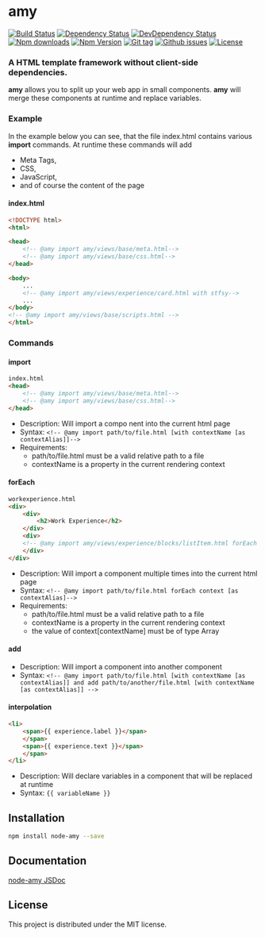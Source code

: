 # amy

[![Build Status](https://travis-ci.org/stfsy/node-amy.svg)](https://travis-ci.org/stfsy/node-amy)
[![Dependency Status](https://img.shields.io/david/stfsy/node-amy.svg)](https://github.com/stfsy/node-amy/blob/master/package.json)
[![DevDependency Status](https://img.shields.io/david/dev/stfsy/node-amy.svg)](https://github.com/stfsy/node-amy/blob/master/package.json)
[![Npm downloads](https://img.shields.io/npm/dm/node-amy.svg)](https://www.npmjs.com/package/node-amy)
[![Npm Version](https://img.shields.io/npm/v/node-amy.svg)](https://www.npmjs.com/package/node-amy)
[![Git tag](https://img.shields.io/github/tag/stfsy/node-amy.svg)](https://github.com/stfsy/node-amy/releases)
[![Github issues](https://img.shields.io/github/issues/stfsy/node-amy.svg)](https://github.com/stfsy/node-amy/issues)
[![License](https://img.shields.io/npm/l/node-amy.svg)](https://github.com/stfsy/node-amy/blob/master/LICENSE)

### A HTML template framework **without** client-side dependencies. 

**amy** allows you to split up your web app in small components. **amy** will merge these components at runtime and replace variables. 

### Example
In the example below you can see, that the file index.html contains various **import** commands. At runtime these commands will add
* Meta Tags,
* CSS,
* JavaScript,
* and of course the content of the page
#### index.html
```html
<!DOCTYPE html>
<html>

<head>
    <!-- @amy import amy/views/base/meta.html-->
    <!-- @amy import amy/views/base/css.html-->
</head>

<body>
    ...
    <!-- @amy import amy/views/experience/card.html with stfsy-->
    ...
</body>
<!-- @amy import amy/views/base/scripts.html -->
</html>
```

### Commands
#### import
```html
index.html
<head>
    <!-- @amy import amy/views/base/meta.html-->
    <!-- @amy import amy/views/base/css.html-->
</head>
```
- Description: Will import a compo  nent into the current html page
- Syntax: `<!-- @amy import path/to/file.html [with contextName [as contextAlias]]-->`
- Requirements: 
  - path/to/file.html must be a valid relative path to a file
  - contextName is a property in the current rendering context

#### forEach
```html 
workexperience.html
<div>
    <div>
        <h2>Work Experience</h2>
    </div>
    <div>
    <!-- @amy import amy/views/experience/blocks/listItem.html forEach experience as experience -->
    </div>
</div>
```
- Description: Will import a component multiple times into the current html page
- Syntax: `<!-- @amy import path/to/file.html forEach context [as contextAlias]-->`
- Requirements: 
  - path/to/file.html must be a valid relative path to a file
  - contextName is a property in the current rendering context
  - the value of context[contextName] must be of type Array

#### add
- Description: Will import a component into another component
- Syntax: `<!-- @amy import path/to/file.html [with contextName [as contextAlias]] and add path/to/another/file.html [with contextName [as contextAlias]] -->`

#### interpolation
``` HTML
<li>
    <span>{{ experience.label }}</span>
    </span>
    <span>{{ experience.text }}</span>
    </span>
</li>
```
- Description: Will declare variables in a component that will be replaced at runtime
- Syntax: `{{ variableName }}`

## Installation

```bash
npm install node-amy --save
```

## Documentation

[node-amy JSDoc](https://stfsy.github.io/node-amy)

## License

This project is distributed under the MIT license.